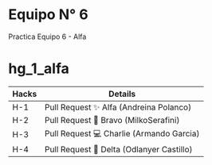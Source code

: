 
# Equipo N° 6
Practica Equipo 6 - Alfa

# hg_1_alfa

| Hacks  | Details |
| ------------- | ------------- |
| H-1  | Pull Request ✨ Alfa (Andreina Polanco) |
| H-2  | Pull Request 💪 Bravo (MilkoSerafini) |
| H-3  | Pull Request 💻 Charlie (Armando Garcia) |
| H-4  | Pull Request 🚀 Delta (Odlanyer Castillo) |
